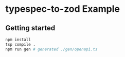 # typespec-to-zod Example

## Getting started

```bash
npm install
tsp compile .
npm run gen # generated ./gen/openapi.ts
```
